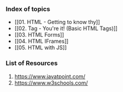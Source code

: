 ### Index of topics

- [[01. HTML - Getting to know thy]]
- [[02. Tag - You're it! (Basic HTML Tags)]]
- [[03. HTML Forms]] 
- [[04. HTML IFrames]]
- [[05. HTML with JS]]






### List of Resources
1. https://www.javatpoint.com/
2. https://www.w3schools.com/